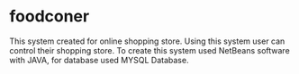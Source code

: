 # foodconer
This system created for online shopping store. Using this system user can  control their shopping store. To create this system used NetBeans software  with JAVA, for database used MYSQL Database.
